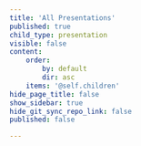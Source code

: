 ```yaml
---
title: 'All Presentations'
published: true
child_type: presentation
visible: false
content:
    order:
        by: default
        dir: asc
    items: '@self.children'
hide_page_title: false
show_sidebar: true
hide_git_sync_repo_link: false
published: false

---
```

